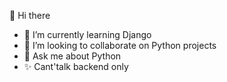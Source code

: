 👋 Hi there
- 🌱 I’m currently learning Django
- 👯  I’m looking to collaborate on Python projects
- 💬 Ask me about Python
- ✨ Cant'talk backend only


<!---
petekharun/petekharun is a ✨ special ✨ repository because its `README.md` (this file) appears on your GitHub profile.
You can click the Preview link to take a look at your changes.
--->
